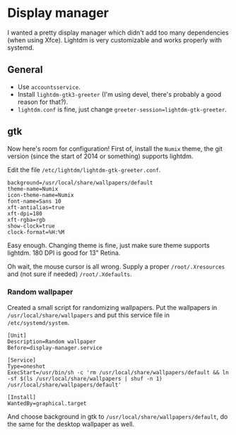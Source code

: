 # Display manager #

I wanted a pretty display manager which didn't add too many dependencies (when using Xfce).
Lightdm is very customizable and works properly with systemd.

## General ##

* Use ```accountsservice```.
* Install ```lightdm-gtk3-greeter``` (I'm using devel, there's probably a good reason for that?).
* ```lightdm.conf``` is fine, just change ```greeter-session=lightdm-gtk-greeter```.

## gtk ##

Now here's room for configuration!
First of, install the ```Numix``` theme, the git version (since the start of 2014 or something) supports lightdm.

Edit the file ```/etc/lightdm/lightdm-gtk-greeter.conf```.

```
background=/usr/local/share/wallpapers/default
theme-name=Numix
icon-theme-name=Numix
font-name=Sans 10
xft-antialias=true
xft-dpi=180
xft-rgba=rgb
show-clock=true
clock-format=%H:%M
```

Easy enough. Changing theme is fine, just make sure theme supports lightdm. 180 DPI is good for 13" Retina.

Oh wait, the mouse cursor is all wrong. Supply a proper ```/root/.Xresources``` and (not sure if needed) ```/root/.Xdefaults```.

### Random wallpaper ###

Created a small script for randomizing wallpapers. Put the wallpapers in ```/usr/local/share/wallpapers``` and put this service file in ```/etc/systemd/system```.

```
[Unit]
Description=Random wallpaper
Before=display-manager.service

[Service]
Type=oneshot
ExecStart=/usr/bin/sh -c 'rm /usr/local/share/wallpapers/default && ln -sf $(ls /usr/local/share/wallpapers | shuf -n 1) /usr/local/share/wallpapers/default'

[Install]
WantedBy=graphical.target
```

And choose background in gtk to ```/usr/local/share/wallpapers/default```, do the same for the desktop wallpaper as well.
